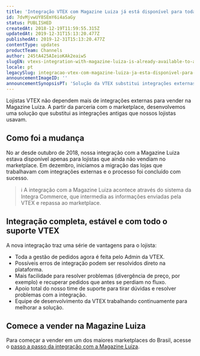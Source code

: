 ```yaml
---
title: 'Integração VTEX com Magazine Luiza já está disponível para todas as lojas'
id: 7dvMjvwUY8SEmY6i4aSaGy
status: PUBLISHED
createdAt: 2018-12-19T11:59:55.315Z
updatedAt: 2019-12-31T15:13:20.477Z
publishedAt: 2019-12-31T15:13:20.477Z
contentType: updates
productTeam: Channels
author: 245tA425AIeioKAk2eaiwS
slugEN: vtexs-integration-with-magazine-luiza-is-already-available-to-all-stores
locale: pt
legacySlug: integracao-vtex-com-magazine-luiza-ja-esta-disponivel-para-todas-as-lojas
announcementImageID: ''
announcementSynopsisPT: 'Solução da VTEX substitui integrações externas e oferece mais recursos e suporte total do nosso time.'
---
```


Lojistas VTEX não dependem mais de integrações externas para vender na Magazine Luiza. 
A partir da parceria com o marketplace, desenvolvemos uma solução que substitui as integrações antigas que nossos lojistas usavam. 


## Como foi a mudança
No ar desde outubro de 2018, nossa integração com a Magazine Luiza estava disponível apenas para lojistas que ainda não vendiam no marketplace. Em dezembro, iniciamos a migração das lojas que trabalhavam com integrações externas e o processo foi concluído com sucesso.

>ℹ️ A integração com a Magazine Luiza acontece através do sistema da Integra Commerce, que intermedia as informações enviadas pela VTEX e repassa ao marketplace.


## Integração completa, estável e com todo o suporte VTEX
A nova integração traz uma série de vantagens para o lojista:

- Toda a gestão de pedidos agora é feita pelo Admin da VTEX.
- Possíveis erros de integração podem ser resolvidos direto na plataforma.
- Mais facilidade para resolver problemas (divergência de preço, por exemplo) e recuperar pedidos que antes se perdiam no fluxo.
- Apoio total do nosso time de suporte para tirar dúvidas e resolver problemas com a integração.
- Equipe de desenvolvimento da VTEX trabalhando continuamente para melhorar a solução.


## Comece a vender na Magazine Luiza
Para começar a vender em um dos maiores marketplaces do Brasil, acesse o [passo a passo da integração com a Magazine Luiza](/pt/tracks/configurar-integracao-com-a-magazine-luiza). 
